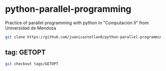 # python-parallel-programming
Practice of parallel programming with python in "Computación II" from Universidad de Mendoza

```bash
git clone https://github.com/juanicastellan0/python-parallel-programming.git
```

## tag: GETOPT

```bash
git checkout tags/GETOPT
```
